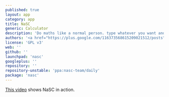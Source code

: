 ```yaml
---
published: true
layout: app
category: app
title: NaSC
generic: Calculator
description: 'Do maths like a normal person. type whatever you want and the app smartly figures out what is math and spits out an answer on the right pane. Then you can plug those answers in to future equations and if that answer changes, so does the equations it's used in.'
authors: '<a href="https://plus.google.com/116373568615209021512/posts">Peter A</a>'
license: 'GPL v3'
web: ''
github: ''
launchpad: 'nasc'
googleplus: ''
repository: ''
repository-unstable: 'ppa:nasc-team/daily'
package: 'nasc'
---
```


[This video](https://dl.dropboxusercontent.com/u/28321853/screencast1411074345.webm) shows NaSC in action.